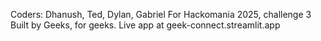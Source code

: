 Coders: Dhanush, Ted, Dylan, Gabriel
For Hackomania 2025, challenge 3
Built by Geeks, for geeks.
Live app at geek-connect.streamlit.app 